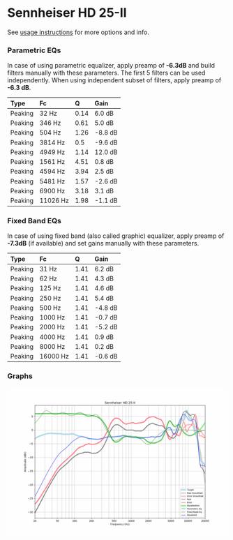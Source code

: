 # Sennheiser HD 25-II
See [usage instructions](https://github.com/jaakkopasanen/AutoEq#usage) for more options and info.

### Parametric EQs
In case of using parametric equalizer, apply preamp of **-6.3dB** and build filters manually
with these parameters. The first 5 filters can be used independently.
When using independent subset of filters, apply preamp of **-6.3 dB**.

| Type    | Fc       |    Q | Gain    |
|:--------|:---------|:-----|:--------|
| Peaking | 32 Hz    | 0.14 | 6.0 dB  |
| Peaking | 346 Hz   | 0.61 | 5.0 dB  |
| Peaking | 504 Hz   | 1.26 | -8.8 dB |
| Peaking | 3814 Hz  | 0.5  | -9.6 dB |
| Peaking | 4949 Hz  | 1.14 | 12.0 dB |
| Peaking | 1561 Hz  | 4.51 | 0.8 dB  |
| Peaking | 4594 Hz  | 3.94 | 2.5 dB  |
| Peaking | 5481 Hz  | 1.57 | -2.6 dB |
| Peaking | 6900 Hz  | 3.18 | 3.1 dB  |
| Peaking | 11026 Hz | 1.98 | -1.1 dB |

### Fixed Band EQs
In case of using fixed band (also called graphic) equalizer, apply preamp of **-7.3dB**
(if available) and set gains manually with these parameters.

| Type    | Fc       |    Q | Gain    |
|:--------|:---------|:-----|:--------|
| Peaking | 31 Hz    | 1.41 | 6.2 dB  |
| Peaking | 62 Hz    | 1.41 | 4.3 dB  |
| Peaking | 125 Hz   | 1.41 | 4.6 dB  |
| Peaking | 250 Hz   | 1.41 | 5.4 dB  |
| Peaking | 500 Hz   | 1.41 | -4.8 dB |
| Peaking | 1000 Hz  | 1.41 | -0.7 dB |
| Peaking | 2000 Hz  | 1.41 | -5.2 dB |
| Peaking | 4000 Hz  | 1.41 | 0.9 dB  |
| Peaking | 8000 Hz  | 1.41 | 0.2 dB  |
| Peaking | 16000 Hz | 1.41 | -0.6 dB |

### Graphs
![](./Sennheiser%20HD%2025-II.png)